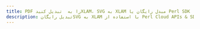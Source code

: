 ---title: PDF را به  تبدیل کنیدXLAM، SVG به XLAM مبدل رایگان یا Perl SDKdescription: تبدیل رایگانSVG به XLAM با استفاده از Perl Cloud APIs & SDK همچنین اسناد PDF را در Cloud ایجاد، ویرایش و رندر کنید.---